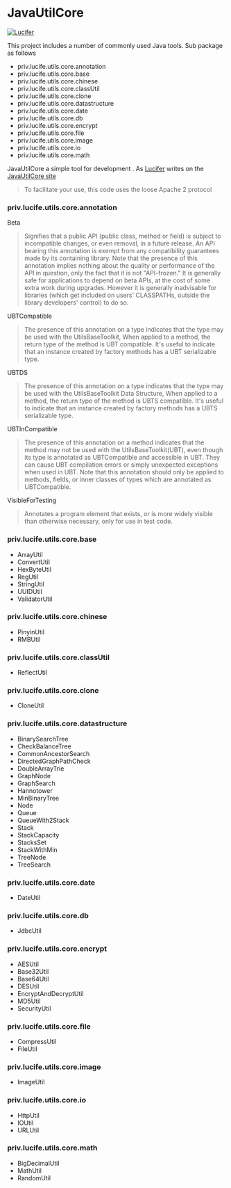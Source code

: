# JavaUtilCore

[![Lucifer](https://avatars2.githubusercontent.com/u/24820552?v=3&s=460)](https://github.com/LuciferWong/)

 This project includes a number of commonly used Java tools. Sub package as follows

  - priv.lucife.utils.core.annotation
  - priv.lucife.utils.core.base
  - priv.lucife.utils.core.chinese
  - priv.lucife.utils.core.classUtil
  - priv.lucife.utils.core.clone
  - priv.lucife.utils.core.datastructure
  - priv.lucife.utils.core.date
  - priv.lucife.utils.core.db
  - priv.lucife.utils.core.encrypt
  - priv.lucife.utils.core.file
  - priv.lucife.utils.core.image
  - priv.lucife.utils.core.io
  - priv.lucife.utils.core.math



JavaUtilCore a simple tool for development .  As [Lucifer] writes on the [JavaUtilCore site][project]

>To facilitate your use, this code uses the loose Apache 2 protocol


### priv.lucife.utils.core.annotation
Beta
>Signifies that a public API (public class, method or field) is subject to incompatible changes, or even removal, in a future release. An API bearing this annotation is exempt from any compatibility guarantees made by its containing library. Note that the presence of this annotation implies nothing about the quality or performance of the API in question, only the fact that it is not "API-frozen." 
It is generally safe for applications to depend on beta APIs, at the cost of some extra work during upgrades. However it is generally inadvisable for libraries (which get included on users' CLASSPATHs, outside the library developers' control) to do so.

UBTCompatible
>The presence of this annotation on a type indicates that the type may be used with the UtilsBaseToolkit, When applied to a method, the return type of the method is UBT compatible. It's useful to indicate that an instance created by factory methods has a UBT serializable type.

UBTDS 
>The presence of this annotation on a type indicates that the type may be used with the UtilsBaseToolkit Data Structure, When applied to a method, the return type of the method is UBTS compatible. It's useful to indicate that an instance created by factory methods has a UBTS serializable type.

UBTInCompatible
>The presence of this annotation on a method indicates that the method may not be used with the UtilsBaseToolkit(UBT), even though its type is annotated as UBTCompatible and accessible in UBT. They can cause UBT compilation errors or simply unexpected exceptions when used in UBT. 
Note that this annotation should only be applied to methods, fields, or inner classes of types which are annotated as UBTCompatible.


VisibleForTesting
>Annotates a program element that exists, or is more widely visible than otherwise necessary, only for use in test code.

### priv.lucife.utils.core.base
  - ArrayUtil
  - ConvertUtil
  - HexByteUtil
  - RegUtil
  - StringUtil
  - UUIDUtil
  - ValidatorUtil

### priv.lucife.utils.core.chinese
  - PinyinUtil
  - RMBUtil
  

### priv.lucife.utils.core.classUtil
  - ReflectUtil

### priv.lucife.utils.core.clone
  - CloneUtil
  

### priv.lucife.utils.core.datastructure
  - BinarySearchTree
  - CheckBalanceTree
  - CommonAncestorSearch
  - DirectedGraphPathCheck
  - DoubleArrayTrie
  - GraphNode
  - GraphSearch
  - Hannotower
  - MinBinaryTree
  - Node
  - Queue
  - QueueWith2Stack
  - Stack
  - StackCapacity
  - StacksSet
  - StackWithMin
  - TreeNode
  - TreeSearch
  

### priv.lucife.utils.core.date
  - DateUtil


### priv.lucife.utils.core.db
  - JdbcUtil


### priv.lucife.utils.core.encrypt
  - AESUtil
  - Base32Util
  - Base64Util
  - DESUtil
  - EncryptAndDecryptUtil
  - MD5Util
  - SecurityUtil

### priv.lucife.utils.core.file
  - CompressUtil
  - FileUtil

### priv.lucife.utils.core.image
  - ImageUtil

### priv.lucife.utils.core.io
  - HttpUtil
  - IOUtil
  - URLUtil

### priv.lucife.utils.core.math
  - BigDecimalUtil
  - MathUtil
  - RandomUtil


   [Lucifer]: <https://github.com/LuciferWong>
   [project]: <https://github.com/LuciferWong/JavaUtilCore>
   [email]: <href="mailto:462881925@qq.com"/>
   
